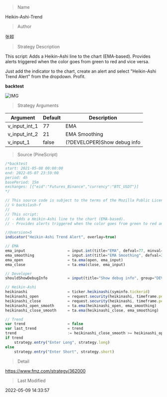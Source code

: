 
> Name

Heikin-Ashi-Trend

> Author

张超

> Strategy Description

This script:
Adds a Heikin-Ashi line to the chart (EMA-based).
Provides alerts triggered when the color goes from green to red and vice versa.

Just add the indicator to the chart, create an alert and select "Heikin-Ashi Trend Alert" from the dropdown. Profit.


**backtest**


 ![IMG](https://www.fmz.com/upload/asset/1ccdc5b470424d683c8.png) 

> Strategy Arguments



|Argument|Default|Description|
|----|----|----|
|v_input_int_1|77|EMA|
|v_input_int_2|21|EMA Smoothing|
|v_input_1|false|(?DEVELOPER)Show debug info|


> Source (PineScript)

``` javascript
/*backtest
start: 2021-05-08 00:00:00
end: 2022-05-07 23:59:00
period: 4h
basePeriod: 15m
exchanges: [{"eid":"Futures_Binance","currency":"BTC_USDT"}]
*/

// This source code is subject to the terms of the Mozilla Public License 2.0 at https://mozilla.org/MPL/2.0/
// © backslash-f
//
// This script:
// - Adds a Heikin-Ashi line to the chart (EMA-based).
// - Provides alerts triggered when the color goes from green to red and vice versa.

//@version=5
indicator("Heikin-Ashi Trend Alert", overlay=true)

// EMA
ema_input                   = input.int(title="EMA", defval=77, minval=1)
ema_smoothing               = input.int(title="EMA Smoothing", defval=21, minval=1)
ema_open                    = ta.ema(open, ema_input)
ema_close                   = ta.ema(close, ema_input)

// Developer
shouldShowDebugInfo         = input(title="Show debug info", group="DEVELOPER", defval=false, tooltip="Check this box to see the values of the main variables on the chart, below bars. This is for debugging purposes only.")

// Heikin-Ashi
heikinashi                  = ticker.heikinashi(syminfo.tickerid)
heikinashi_open             = request.security(heikinashi, timeframe.period, ema_open)
heikinashi_close            = request.security(heikinashi, timeframe.period, ema_close)
heikinashi_open_smooth      = ta.ema(heikinashi_open, ema_smoothing)
heikinashi_close_smooth     = ta.ema(heikinashi_close, ema_smoothing)

// Trend
var trend                   = false
var last_trend              = trend
trend                       := heikinashi_close_smooth >= heikinashi_open_smooth
if trend
    strategy.entry("Enter Long", strategy.long)
else
    strategy.entry("Enter Short", strategy.short)
```

> Detail

https://www.fmz.com/strategy/362000

> Last Modified

2022-05-09 14:33:57
